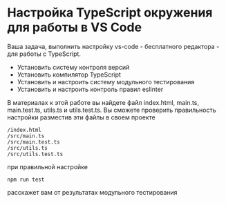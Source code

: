 # Настройка TypeScript окружения для работы в VS Code

Ваша задача, выполнить настройку vs-code - бесплатного редактора - для работы с TypeScript.

* Установить систему контроля версий
* Установить компилятор TypeScript
* Установить и настроить систему модульного тестирования
* Установить и настроить контроль правил eslinter

В материалах к этой работе вы найдете файл index.html, main.ts, main.test.ts, utils.ts и utils.test.ts. Вы сможете проверить правильность настройки разместив эти файлы в своем проекте

```terminal
/index.html
/src/main.ts
/src/main.test.ts
/src/utils.ts
/src/utils.test.ts
```

при правильной настройке 

```terminal
npm run test 
```

расскажет вам от результатах модульного тестирования

